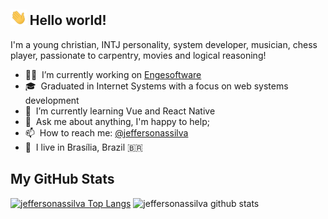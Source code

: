 ## <img height="25" src="https://github.com/jeffersonassilva/jeffersonassilva/blob/main/assets/hi.gif"/> Hello world!

I'm a young christian, INTJ personality, system developer, musician, chess player, passionate to carpentry, movies and logical reasoning!

- 👨‍💻 &nbsp;I’m currently working on [Engesoftware](https://www.engesoftware.com/)
- 🎓 &nbsp;Graduated in Internet Systems with a focus on web systems development
- 🌱 &nbsp;I’m currently learning Vue and React Native
- 💬 &nbsp;Ask me about anything, I'm happy to help;
- 📫 &nbsp;How to reach me: [@jeffersonassilva]
- 📌 &nbsp;I live in Brasília, Brazil 🇧🇷

My GitHub Stats
------------

[![jeffersonassilva Top Langs](https://github-readme-stats.vercel.app/api/top-langs/?username=jeffersonassilva&layout=compact)](https://github.com/jeffersonassilva/)
![jeffersonassilva github stats](https://github-readme-stats.vercel.app/api?username=jeffersonassilva&show_icons=true&hide=contribs,issues)


[@jeffersonassilva]: https://instagram.com/jeffersonassilva/